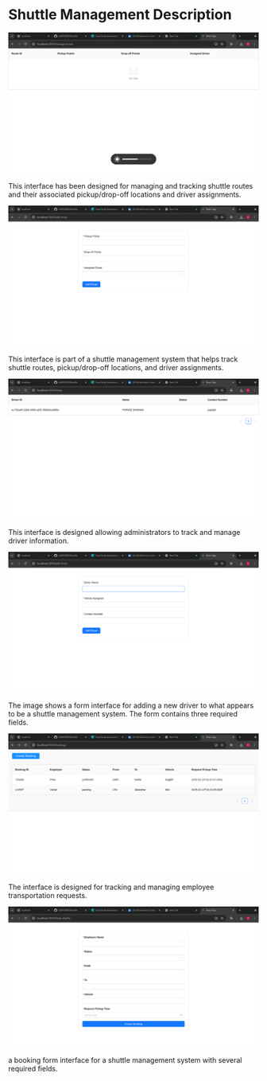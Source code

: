 # Shuttle Management Description

![Screenshot From 2025-02-15 23-33-58.png](Shuttle%20Management%20Description%2019b76e26cece80638966ec505d92c464/Screenshot_From_2025-02-15_23-33-58.png)

This interface has been designed for managing and tracking shuttle routes and their associated pickup/drop-off locations and driver assignments.

![Screenshot From 2025-02-15 23-34-08.png](Shuttle%20Management%20Description%2019b76e26cece80638966ec505d92c464/Screenshot_From_2025-02-15_23-34-08.png)

This interface is part of a shuttle management system that helps track shuttle routes, pickup/drop-off locations, and driver assignments.

![Screenshot From 2025-02-15 23-34-17.png](Shuttle%20Management%20Description%2019b76e26cece80638966ec505d92c464/Screenshot_From_2025-02-15_23-34-17.png)

This interface is designed allowing administrators to track and manage driver information.

![Screenshot From 2025-02-15 23-34-24.png](Shuttle%20Management%20Description%2019b76e26cece80638966ec505d92c464/Screenshot_From_2025-02-15_23-34-24.png)

The image shows a form interface for adding a new driver to what appears to be a shuttle management system. The form contains three required fields.

![Screenshot From 2025-02-15 23-36-08.png](Shuttle%20Management%20Description%2019b76e26cece80638966ec505d92c464/Screenshot_From_2025-02-15_23-36-08.png)

The interface is designed for tracking and managing employee transportation requests.

![Screenshot From 2025-02-15 23-36-12.png](Shuttle%20Management%20Description%2019b76e26cece80638966ec505d92c464/Screenshot_From_2025-02-15_23-36-12.png)

 a booking form interface for a shuttle management system with several required fields.